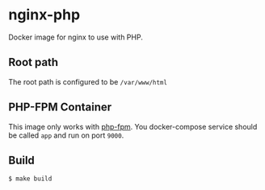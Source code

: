 # nginx-php

Docker image for nginx to use with PHP.

## Root path

The root path is configured to be `/var/www/html`

## PHP-FPM Container

This image only works with [php-fpm](https://hub.docker.com/r/whatdafox/php-fpm/). You docker-compose service should be called `app` and run on port `9000`.

## Build

```bash
$ make build
```
